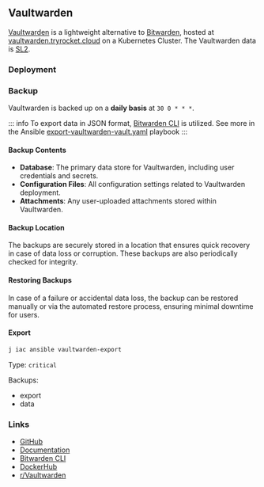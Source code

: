 ## Vaultwarden <Badge type="danger" text="SL2" />

[Vaultwarden](https://github.com/dani-garcia/vaultwarden) is a lightweight alternative to [Bitwarden](https://bitwarden.com), hosted at [vaultwarden.tryrocket.cloud](https://vaultwarden.tryrocket.cloud) on a Kubernetes Cluster. The Vaultwarden data is [SL2](/security-layers#SL2).

### Deployment

### Backup

Vaultwarden is backed up on a **daily basis** at `30 0 * * *`.

::: info
To export data in JSON format, [Bitwarden CLI](https://github.com/bitwarden/clients) is utilized. See more in the Ansible [export-vaultwarden-vault.yaml](../../iac/ansible/export-vaultwarden-vault.yaml) playbook
:::

#### Backup Contents

- **Database**: The primary data store for Vaultwarden, including user credentials and secrets.
- **Configuration Files**: All configuration settings related to Vaultwarden deployment.
- **Attachments**: Any user-uploaded attachments stored within Vaultwarden.

#### Backup Location

The backups are securely stored in a location that ensures quick recovery in case of data loss or corruption. These backups are also periodically checked for integrity.

#### Restoring Backups

In case of a failure or accidental data loss, the backup can be restored manually or via the automated restore process, ensuring minimal downtime for users.

#### Export

```sh
j iac ansible vaultwarden-export
```

Type: `critical`

Backups:

- export
- data

### Links

- [GitHub](https://github.com/dani-garcia/vaultwarden)
- [Documentation](https://github.com/dani-garcia/vaultwarden/wiki)
- [Bitwarden CLI](https://github.com/bitwarden/cli)
- [DockerHub](https://hub.docker.com/r/vaultwarden/server)
- [r/Vaultwarden](https://www.reddit.com/r/Vaultwarden/)

